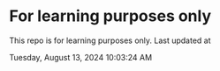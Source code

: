 # For learning purposes only
This repo is for learning purposes only.
Last updated at

Tuesday, August 13, 2024 10:03:24 AM

